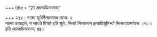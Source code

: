 +++
title = "21 आत्माधिकरणम्"

+++
२३४। नात्मा श्रुतेर्नित्यत्वाच्च ताभ्यः ॥   
नात्मा उत्पद्यते, न जायते म्रियते इति श्रुतेः, नित्यो नित्यानाम् इत्यादिश्रुतिभ्यो नित्यत्वावगतेश्च ॥१८॥   
इति आत्माधिकरणम् ॥३॥